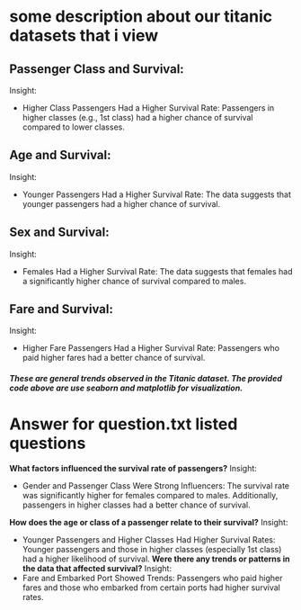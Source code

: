 # some description about our titanic datasets that i view
## Passenger Class and Survival:
Insight:
- Higher Class Passengers Had a Higher Survival Rate: Passengers in higher classes
    (e.g., 1st class) had a higher chance of survival compared to lower classes.

## Age and Survival:
Insight:
- Younger Passengers Had a Higher Survival Rate: The data suggests that younger passengers had a higher chance of survival.

## Sex and Survival:
Insight:
- Females Had a Higher Survival Rate: The data suggests that females had a significantly higher chance of survival compared to males.


## Fare and Survival:
Insight:
- Higher Fare Passengers Had a Higher Survival Rate: Passengers who paid higher fares had a better chance of survival.

##### These are general trends observed in the Titanic dataset. The provided code above are  use seaborn and matplotlib for visualization.

 # Answer for question.txt listed questions
  
__What factors influenced the survival rate of passengers?__
Insight:
- Gender and Passenger Class Were Strong Influencers: The survival rate was significantly higher for females compared to males. Additionally, passengers in higher classes had a better chance of survival.

__How does the age or class of a passenger relate to their survival?__
Insight:
- Younger Passengers and Higher Classes Had Higher Survival Rates: Younger passengers and those in higher classes (especially 1st class) had a higher likelihood of survival.
__Were there any trends or patterns in the data that affected survival?__
Insight:
- Fare and Embarked Port Showed Trends: Passengers who paid higher fares and those who embarked from certain ports had higher survival rates.
